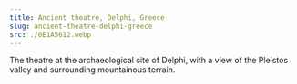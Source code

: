 ```yaml
---
title: Ancient theatre, Delphi, Greece
slug: ancient-theatre-delphi-greece
src: ./0E1A5612.webp
---
```


The theatre at the archaeological site of Delphi, with a view of the Pleistos
valley and surrounding mountainous terrain.
